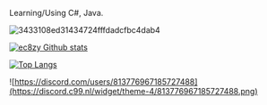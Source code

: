 Learning/Using C#, Java. 

![3433108ed31434724fffdadcfbc4dab4](https://user-images.githubusercontent.com/106690677/186950537-d402bc34-e17c-4c1b-a9d7-773897662d26.gif)

[![ec8zy Github stats](https://github-readme-stats.vercel.app/api?username=ect8zy&theme=cobalt)](https://github.com/anuraghazra/github-readme-stats)

[![Top Langs](https://github-readme-stats.vercel.app/api/top-langs/?username=ect8zy&theme=cobalt)](https://github.com/anuraghazra/github-readme-stats)

![https://discord.com/users/813776967185727488](https://discord.c99.nl/widget/theme-4/813776967185727488.png)

